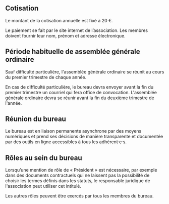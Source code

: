 ---
---
## Cotisation

Le montant de la cotisation annuelle est fixé à 20 €.

Le paiement se fait par le site internet de l’association. Les membres doivent fournir leur nom, prénom et adresse électronique.


## Période habituelle de assemblée générale ordinaire

Sauf difficulté particulière, l'assemblée générale ordinaire se réunit au cours du premier trimestre de chaque année.

En cas de difficulté particulière, le bureau devra envoyer avant la fin du premier trimestre un courriel qui fera office de convocation. L'assemblée générale ordinaire devra se réunir avant la fin du deuxième trimestre de l'année.


## Réunion du bureau

Le bureau est en liaison permanente asynchrone par des moyens numériques et prend ses décisions de manière transparente et documentée par des outils en ligne accessibles à tous les adhérent‧e‧s.


## Rôles au sein du bureau

Lorsqu’une mention de rôle de « Président » est nécessaire, par exemple dans des documents contractuels qui ne laissent pas la possibilité de choisir les termes définis dans les statuts, le responsable juridique de l'association peut utiliser cet intitulé.

Les autres rôles peuvent être exercés par tous les membres du bureau.
